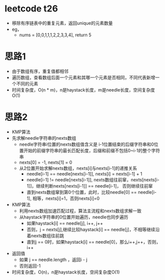 # leetcode t26
- 移除有序链表中的重复元素，返回unique的元素数量
- eg， 
    - nums = [0,0,1,1,1,2,2,3,3,4], return 5
        
# 思路1
- 由于数组有序，重复值都相邻
- 遍历数组，查看数组后面一个元素和其哪一个元素是否相同，不同代表新增一个不同的元素
- 时间复杂度，O(n * m)，n是haystack长度，m是needle长度，空间复杂度O(1)

# 思路2
- KMP算法
- 先求解needle字符串的nexts数组
     - needle字符串i位置的nexts数组值含义是 i-1位置结束的后缀字符串和0位置开始的前缀字符串的最长匹配长度，后缀和前缀不包括0~i-1的整个字符串
     - nexts[0] = -1, nexts[1] = 0
     - 从2位置开始求解nexts数组，nexts[i]与nexts[i-1]的递推关系
         - needle[i-1] == needle[nexts[i-1]], nexts[i] = nexts[i-1] + 1
         - needle[i-1] != needle[nexts[i-1]], nexts数组往前窜，nexts[nexts[i-1]]，继续判断nexts[nexts[i-1]] == needle[i-1]， 否则继续往前窜
         - 直到nexts数组窜到第0个位置，此时，比较needle[0] == needle[i-1], 相等，nexts[i]=1，否则nexts[i]=0
 - KMP算法
    - 利用nexts数组加速匹配过程，算法主流程和nexts数组求解一致
    - 从haystack字符串的0位置开始遍历，needle也同步遍历
        - 如果haystack[i] == needle[j], i++, j++
        - 否则，j = nexts[j],继续比较haystack[i] == needle[j]，不相等继续沿着nexts数组往前跳
        - 直到j == 0时，如果haystack[i] == needle[0]，那么i++,j++，否则，i++
  - 返回值
    - 如果 j == needle.length ，返回i - j
    - 否则返回-1  
- 时间复杂度，O(n)，n是haystack长度，空间复杂度O(1)